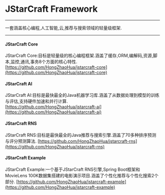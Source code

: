 # JStarCraft Framework

****

一套涵盖核心编程,人工智能,云,推荐与搜索领域的轻量级框架.

****

#### JStarCraft Core
JStarCraft Core:目标是轻量级的核心编程框架.涵盖了缓存,ORM,编解码,资源,脚本,监控,通讯,事务8个方面的核心特性.
[https://github.com/HongZhaoHua/jstarcraft-core](https://github.com/HongZhaoHua/jstarcraft-core)

#### JStarCraft AI
JStarCraft AI:目标是最快最全的Java机器学习库.涵盖了从数据处理到模型的训练与评估,支持硬件加速和并行计算.
[https://github.com/HongZhaoHua/jstarcraft-ai](https://github.com/HongZhaoHua/jstarcraft-ai)

#### JStarCraft RNS
JStarCraft RNS:目标是最快最全的Java推荐与搜索引擎.涵盖了70多种排序预测与评分预测算法.
[https://github.com/HongZhaoHua/jstarcraft-rns](https://github.com/HongZhaoHua/jstarcraft-rns)

#### JStarCraft Example
JStarCraft Example:一个基于JStarCraft RNS引擎,Spring Boot框架和MovieLens 100K数据集搭建的电影演示项目.涵盖了个性化推荐与个性化搜索2个部分.
[https://github.com/HongZhaoHua/jstarcraft-example](https://github.com/HongZhaoHua/jstarcraft-example)

